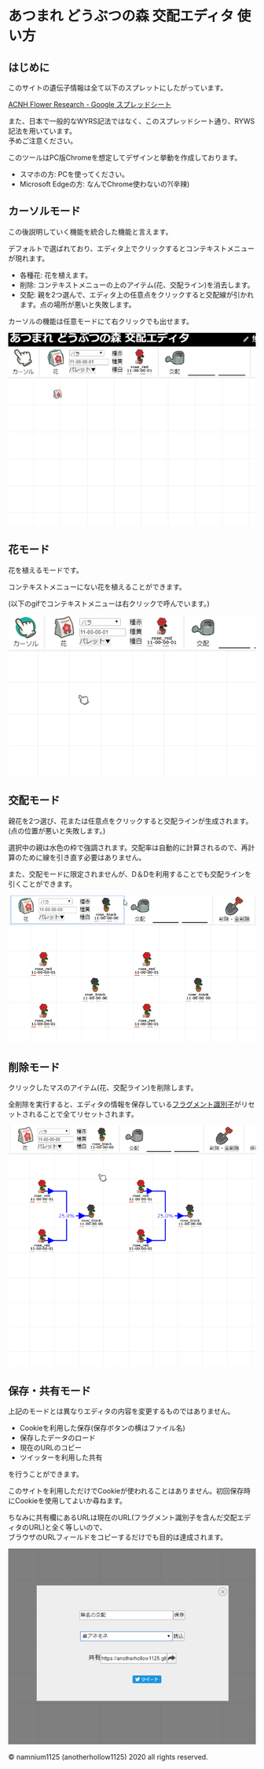 # あつまれ どうぶつの森 交配エディタ 使い方

## はじめに

このサイトの遺伝子情報は全て以下のスプレットにしたがっています。

[ACNH Flower Research - Google スプレッドシート](https://docs.google.com/spreadsheets/d/1rbYbQ0i3SuTu30KTma5dO4uuJWr_SjOZXA1l4UOIHWo/edit#gid=528655130)

また、日本で一般的なWYRS記法ではなく、このスプレッドシート通り、RYWS記法を用いています。\
予めご注意ください。

このツールはPC版Chromeを想定してデザインと挙動を作成しております。

- スマホの方: PCを使ってください。
- Microsoft Edgeの方: なんでChrome使わないの?(辛辣)

## カーソルモード

この後説明していく機能を統合した機能と言えます。

デフォルトで選ばれており、エディタ上でクリックするとコンテキストメニューが現れます。

- 各種花: 花を植えます。
- 削除: コンテキストメニューの上のアイテム(花、交配ライン)を消去します。
- 交配: 親を2つ選んで、エディタ上の任意点をクリックすると交配線が引かれます。点の場所が悪いと失敗します。

カーソルの機能は任意モードにて右クリックでも出せます。

<img src="./help_cursor.gif" />

## 花モード

花を植えるモードです。

コンテキストメニューにない花を植えることができます。

(以下のgifでコンテキストメニューは右クリックで呼んでいます。)

<img src="./help_flower.gif" />

## 交配モード

親花を2つ選び、花または任意点をクリックすると交配ラインが生成されます。\
(点の位置が悪いと失敗します。)

選択中の親は水色の枠で強調されます。交配率は自動的に計算されるので、再計算のために線を引き直す必要はありません。

また、交配モードに限定されませんが、D＆Dを利用することでも交配ラインを引くことができます。

<img src="./help_hybrid.gif" />

## 削除モード

クリックしたマスのアイテム(花、交配ライン)を削除します。

全削除を実行すると、エディタの情報を保存している[フラグメント識別子](https://developer.mozilla.org/ja/docs/Web/HTTP/Basics_of_HTTP/Identifying_resources_on_the_Web#Fragment)がリセットされることで全てリセットされます。

<img src="./help_remove.gif" />

## 保存・共有モード

上記のモードとは異なりエディタの内容を変更するものではありません。

- Cookieを利用した保存(保存ボタンの横はファイル名)
- 保存したデータのロード
- 現在のURLのコピー
- ツイッターを利用した共有

を行うことができます。

このサイトを利用しただけでCookieが使われることはありません。初回保存時にCookieを使用してよいか尋ねます。

ちなみに共有欄にあるURLは現在のURL(フラグメント識別子を含んだ交配エディタのURL)と全く等しいので、\
ブラウザのURLフィールドをコピーするだけでも目的は達成されます。

<img src="./help_save.png" />

© namnium1125 (anotherhollow1125) 2020 all rights reserved.


